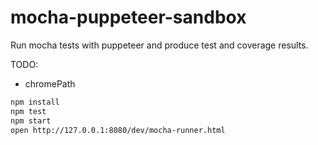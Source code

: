 # mocha-puppeteer-sandbox

Run mocha tests with puppeteer and produce test and coverage results.

TODO:

- chromePath

```bash
npm install
npm test
npm start
open http://127.0.0.1:8080/dev/mocha-runner.html
```
